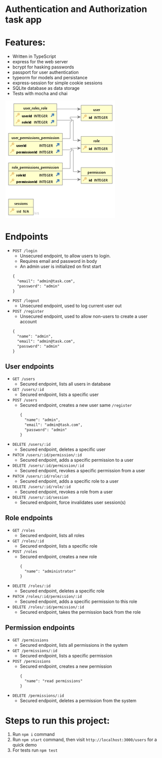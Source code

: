 # Authentication and Authorization task app

# Features:
- Written in TypeScript
- express for the web server
- bcrypt for hasking passwords
- passport for user authentication
- typeorm for models and persistance
- express-session for simple cookie sessions
- SQLite database as data storage
- Tests with mocha and chai

![plot](./auth_erd.png)

# Endpoints
- `POST /login`
  - Unsecured endpoint, to allow users to login.
  - Requires email and password in body
  - An admin user is initialized on first start
  ```
  {
    "email": "admin@task.com",
    "password": "admin"
  }
  ```
- `POST /logout`
  - Unsecured endpoint, used to log current user out
- `POST /register`
  - Unsecured endpoint, used to allow non-users to create a user account
  ```
  {
    "name": "admin",
    "email": "admin@task.com",
    "password": "admin"
  }
  ```
## User endpoints
- `GET /users`
  - Secured endpoint, lists all users in database
- `GET /users/:id`
  - Secured endpoint, lists a specific user
- `POST /users`
  - Secured endpoint, creates a new user same `/register`
    ```
    {
      "name": "admin",
      "email": "admin@task.com",
      "password": "admin"
    }
    ```
- `DELETE /users/:id`
  - Secured endpoint, deletes a specific user
- `PATCH /users/:id/permission/:id`
  - Secured endpoint, adds a specific permission to a user
- `DELETE /users/:id/permission/:id`
  - Secured endpoint, revokes a specific permission from a user
- `PATCH /users/:id/role/:id`
  - Secured endpoint, adds a specific role to a user
- `DELETE /users/:id/role/:id`
  - Secured endpoint, revokes a role from a user
- `DELETE /users/:id/session`
  - Secured endpoint, force invalidates user session(s)
## Role endpoints
- `GET /roles`
  - Secured endpoint, lists all roles
- `GET /roles/:id`
  - Secured endpoint, lists a specific role
- `POST /roles`
  - Secured endpoint, creates a new role
    ```
    {
      "name": "administrator"
    }
    ```
- `DELETE /roles/:id`
  - Secured endpoint, deletes a specific role
- `PATCH /roles/:id/permission/:id`
  - Secured endpoint, adds a specific permission to this role
- `DELETE /roles/:id/permission/:id`
  - Secured endpoint, takes the permission back from the role
## Permission endpoints
- `GET /permissions`
  - Secured endpoint, lists all permissions in the system
- `GET /permissions/:id`
  - Secured endpoint, lists a specific permission
- `POST /permissions`
  - Secured endpoint, creates a new permission
    ```
    {
      "name": "read permissions"
    }
    ```
- `DELETE /permissions/:id`
  - Secured endpoint, deletes a permission from the system

# Steps to run this project:

1. Run `npm i` command
2. Run `npm start` command, then visit `http://localhost:3000/users` for a quick demo
3. For tests run `npm test`
